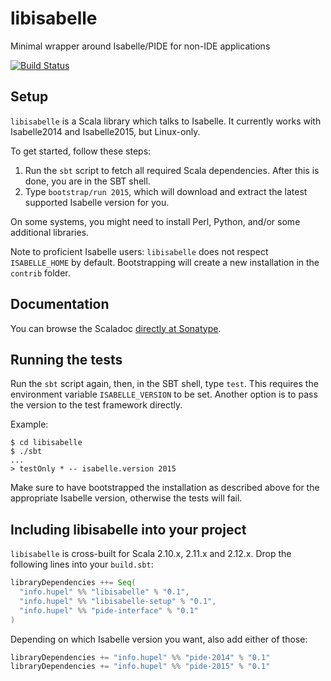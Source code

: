 # libisabelle
Minimal wrapper around Isabelle/PIDE for non-IDE applications

[![Build Status](https://travis-ci.org/larsrh/libisabelle.svg?branch=master)](https://travis-ci.org/larsrh/libisabelle)

## Setup

`libisabelle` is a Scala library which talks to Isabelle.
It currently works with Isabelle2014 and Isabelle2015, but Linux-only.

To get started, follow these steps:

1. Run the `sbt` script to fetch all required Scala dependencies.
   After this is done, you are in the SBT shell.
2. Type `bootstrap/run 2015`, which will download and extract the latest supported Isabelle version for you.

On some systems, you might need to install Perl, Python, and/or some additional libraries.

Note to proficient Isabelle users:
`libisabelle` does not respect `ISABELLE_HOME` by default.
Bootstrapping will create a new installation in the `contrib` folder.

## Documentation

You can browse the Scaladoc [directly at Sonatype](https://oss.sonatype.org/service/local/repositories/releases/archive/info/hupel/libisabelle-docs_2.10/0.1/libisabelle-docs_2.10-0.1-javadoc.jar/!/index.html).

## Running the tests

Run the `sbt` script again, then, in the SBT shell, type `test`.
This requires the environment variable `ISABELLE_VERSION` to be set.
Another option is to pass the version to the test framework directly.

Example:

```
$ cd libisabelle
$ ./sbt
...
> testOnly * -- isabelle.version 2015
```

Make sure to have bootstrapped the installation as described above for the appropriate Isabelle version, otherwise the tests will fail.

## Including libisabelle into your project

`libisabelle` is cross-built for Scala 2.10.x, 2.11.x and 2.12.x.
Drop the following lines into your `build.sbt`:

```scala
libraryDependencies ++= Seq(
  "info.hupel" %% "libisabelle" % "0.1",
  "info.hupel" %% "libisabelle-setup" % "0.1",
  "info.hupel" %% "pide-interface" % "0.1"
)
```

Depending on which Isabelle version you want, also add either of those:

```scala
libraryDependencies += "info.hupel" %% "pide-2014" % "0.1"
libraryDependencies += "info.hupel" %% "pide-2015" % "0.1"
```
